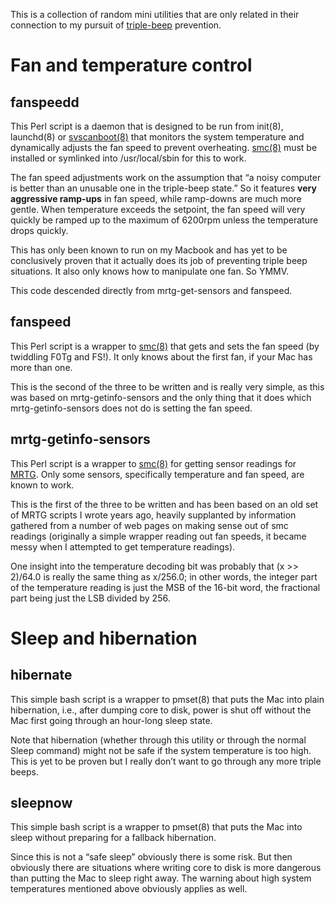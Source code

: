 This is a collection of random mini utilities that are only related
in their connection to my pursuit of
[triple-beep](http://www.google.com.tw/search?hl=en&biw=1400&bih=889&q=macbook+three+beeps+freeze)
prevention.

Fan and temperature control
===========================

fanspeedd
---------
This Perl script is a daemon that is designed to be run from
init(8),
launchd(8)
or [svscanboot(8)](http://cr.yp.to/daemontools/svscanboot.html)
that monitors the system temperature and dynamically adjusts the fan
speed to prevent overheating.
[smc(8)](https://github.com/hholtmann/smcFanControl/tree/master/smc-command)
must be installed or
symlinked into /usr/local/sbin for this to work.

The fan speed adjustments work on the assumption that “a noisy computer
is better than an unusable one in the triple-beep state.” So it
features **very aggressive ramp-ups** in fan speed, while ramp-downs are
much more gentle. When temperature exceeds the setpoint, the fan speed
will very quickly be ramped up to the maximum of 6200rpm unless the
temperature drops quickly.

This has only been known to run on my Macbook and has yet to be
conclusively proven
that it actually does its job of preventing triple beep situations.
It also only knows how to manipulate one fan.
So YMMV.

This code descended directly from mrtg-get-sensors and fanspeed.

fanspeed
--------
This Perl script is a wrapper to 
[smc(8)](https://github.com/hholtmann/smcFanControl/tree/master/smc-command)
that gets and sets the fan speed (by twiddling F0Tg and FS!).
It only knows about the first fan, if your Mac has more than one.

This is the second of the three to be written
and is really very simple,
as this was based on mrtg-getinfo-sensors
and the only thing that it does which mrtg-getinfo-sensors does not do
is setting the fan speed.

mrtg-getinfo-sensors
--------------------
This Perl script is a wrapper to
[smc(8)](https://github.com/hholtmann/smcFanControl/tree/master/smc-command)
for getting sensor readings for
[MRTG](http://oss.oetiker.ch/mrtg/).
Only some sensors, specifically temperature and fan speed,
are known to work.

This is the first of the three to be written
and has been based on an old set of MRTG scripts I wrote years ago,
heavily supplanted by information gathered from a number of web pages
on making sense out of smc readings
(originally a simple wrapper reading out fan speeds,
it became messy when I attempted to get temperature readings).

One insight into the temperature decoding bit was probably
that (x >> 2)/64.0 is really the same thing as x/256.0;
in other words, the integer part of the temperature reading
is just the MSB of the 16-bit word,
the fractional part being just the LSB divided by 256.

Sleep and hibernation
=====================

hibernate
---------
This simple bash script is a wrapper to pmset(8)
that puts the Mac into plain hibernation,
i.e., after dumping core to disk, power is shut off
without the Mac first going through an hour-long sleep state.

Note that hibernation
(whether through this utility or through the normal Sleep command)
might not be safe if the system temperature is too high.
This is yet to be proven
but I really don’t want to go through any more triple beeps.

sleepnow
--------
This simple bash script is a wrapper to pmset(8)
that puts the Mac into sleep
without preparing for a fallback hibernation.

Since this is not a “safe sleep”
obviously there is some risk.
But then obviously there are situations where
writing core to disk is more dangerous than putting the Mac to sleep right away.
The warning about high system temperatures mentioned above
obviously applies as well.


